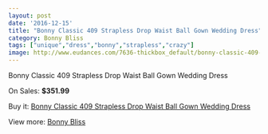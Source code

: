 ```yaml
---
layout: post
date: '2016-12-15'
title: "Bonny Classic 409 Strapless Drop Waist Ball Gown Wedding Dress"
category: Bonny Bliss
tags: ["unique","dress","bonny","strapless","crazy"]
image: http://www.eudances.com/7636-thickbox_default/bonny-classic-409-strapless-drop-waist-ball-gown-wedding-dress.jpg
---
```

Bonny Classic 409 Strapless Drop Waist Ball Gown Wedding Dress

On Sales: **$351.99**
<a href="https://www.eudances.com/en/bonny-bliss/2703-bonny-classic-409-strapless-drop-waist-ball-gown-wedding-dress.html"><amp-img layout="responsive" width="600" height="600" src="//www.eudances.com/7636-thickbox_default/bonny-classic-409-strapless-drop-waist-ball-gown-wedding-dress.jpg" alt="Bonny Classic 409 Strapless Drop Waist Ball Gown Wedding Dress 0" /></a>
<a href="https://www.eudances.com/en/bonny-bliss/2703-bonny-classic-409-strapless-drop-waist-ball-gown-wedding-dress.html"><amp-img layout="responsive" width="600" height="600" src="//www.eudances.com/7638-thickbox_default/bonny-classic-409-strapless-drop-waist-ball-gown-wedding-dress.jpg" alt="Bonny Classic 409 Strapless Drop Waist Ball Gown Wedding Dress 1" /></a>
<a href="https://www.eudances.com/en/bonny-bliss/2703-bonny-classic-409-strapless-drop-waist-ball-gown-wedding-dress.html"><amp-img layout="responsive" width="600" height="600" src="//www.eudances.com/7637-thickbox_default/bonny-classic-409-strapless-drop-waist-ball-gown-wedding-dress.jpg" alt="Bonny Classic 409 Strapless Drop Waist Ball Gown Wedding Dress 2" /></a>

Buy it: [Bonny Classic 409 Strapless Drop Waist Ball Gown Wedding Dress](https://www.eudances.com/en/bonny-bliss/2703-bonny-classic-409-strapless-drop-waist-ball-gown-wedding-dress.html "Bonny Classic 409 Strapless Drop Waist Ball Gown Wedding Dress")

View more: [Bonny Bliss](https://www.eudances.com/en/40-bonny-bliss "Bonny Bliss")